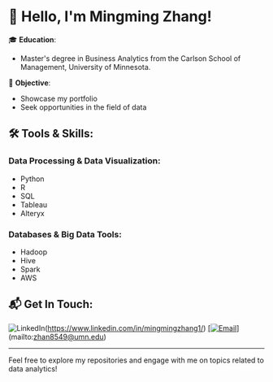 # 👋 Hello, I'm Mingming Zhang!

🎓 **Education**: 
- Master's degree in Business Analytics from the Carlson School of Management, University of Minnesota.

💼 **Objective**: 
- Showcase my portfolio
- Seek opportunities in the field of data

## 🛠️ Tools & Skills:

### Data Processing & Data Visualization:
- Python
- R
- SQL
- Tableau
- Alteryx

### Databases & Big Data Tools:
- Hadoop
- Hive
- Spark
- AWS

## 📬 Get In Touch:
![[LinkedIn](https://img.icons8.com/color/48/000000/linkedin.png)](https://img.shields.io/badge/LinkedIn-0077B5?style=for-the-badge&logo=linkedin&logoColor=white)(https://www.linkedin.com/in/mingmingzhang1/)
[[![Email](https://img.icons8.com/flat_round/64/000000/email.png)]](https://img.shields.io/badge/Gmail-D14836?style=for-the-badge&logo=gmail&logoColor=white)(mailto:zhan8549@umn.edu)

---

Feel free to explore my repositories and engage with me on topics related to data analytics!

